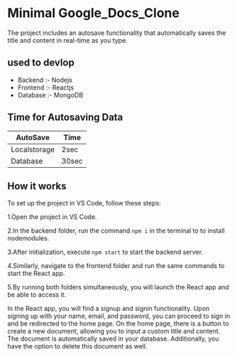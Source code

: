 





# Minimal Google_Docs_Clone

The project includes an autosave functionality that automatically saves the title and content in real-time as you type.


## used to devlop

 - Backend :- Nodejs
 - Frontend :- Reactjs
 - Database :- MongoDB
## Time for Autosaving Data

| AutoSave           | Time                                                                |
| ----------------- | ------------------------------------------------------------------ |
|  Localstorage| 2sec |
| Database | 30sec|


## How it works

To set up the project in VS Code, follow these steps:

1.Open the project in VS Code.

2.In the backend folder, run the command `npm i` in the terminal to to install nodemodules.

3.After initialization, execute `npm start`  to start the backend server.

4.Similarly, navigate to the frontend folder and run the same commands  to start the React app.

5.By running both folders simultaneously, you will launch the React app and be able to access it.


In the React app, you will find a signup and signin functionality. Upon signing up with your name, email, and password, you can proceed to sign in and be redirected to the home page. On the home page, there is a button to create a new document, allowing you to input a custom title and content. The document is automatically saved in your database. Additionally, you have the option to delete this document as well.

